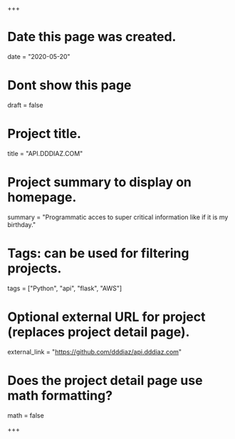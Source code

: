 +++
# Date this page was created.
date = "2020-05-20"
# Dont show this page
draft = false

# Project title.
title = "API.DDDIAZ.COM"

# Project summary to display on homepage.
summary = "Programmatic acces to super critical information like if it is my birthday."

# Tags: can be used for filtering projects.
tags = ["Python", "api", "flask", "AWS"]

# Optional external URL for project (replaces project detail page).
external_link = "https://github.com/dddiaz/api.dddiaz.com"

# Does the project detail page use math formatting?
math = false

+++
